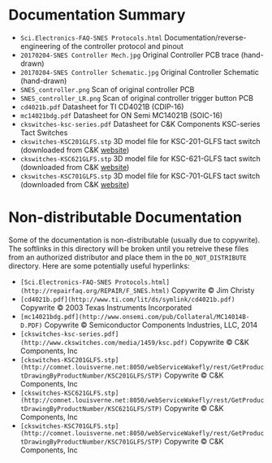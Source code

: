# Documentation Summary
- `Sci.Electronics-FAQ-SNES Protocols.html`
  Documentation/reverse-engineering of the controller protocol and pinout
- `20170204-SNES Controller Mech.jpg`
  Original Controller PCB trace (hand-drawn)
- `20170204-SNES Controller Schematic.jpg`
  Original Controller Schematic (hand-drawn)
- `SNES_controller.png`
  Scan of original controller PCB
- `SNES_controller_LR.png`
  Scan of original controller trigger button PCB
- `cd4021b.pdf`
  Datasheet for TI CD4021B (CDIP-16)
- `mc14021bdg.pdf`
  Datasheet for ON Semi MC14021B (SOIC-16)
- `ckswitches-ksc-series.pdf`
  Datasheet for C&K Components KSC-series Tact Switches
- `ckswitches-KSC201GLFS.stp`
  3D model file for KSC-201-GLFS tact switch (downloaded from C&K [website](http://www.ckswitches.com/products/switches/product-details/Tactile/KSC2/))
- `ckswitches-KSC621GLFS.stp`
  3D model file for KSC-621-GLFS tact switch (downloaded from C&K [website](http://www.ckswitches.com/products/switches/product-details/Tactile/KSC6/))
- `ckswitches-KSC701GLFS.stp`
  3D model file for KSC-701-GLFS tact switch (downloaded from C&K [website](http://www.ckswitches.com/products/switches/product-details/Tactile/KSC7/))

# Non-distributable Documentation
Some of the documentation is non-distributable (usually due to copywrite).
The softlinks in this directory will be broken until you retreive these files
from an authorized distributor and place them in the `DO_NOT_DISTRIBUTE`
directory.
Here are some potentially useful hyperlinks:
- `[Sci.Electronics-FAQ-SNES Protocols.html](http://repairfaq.org/REPAIR/F_SNES.html)`
  Copywrite © Jim Christy
- `[cd4021b.pdf](http://www.ti.com/lit/ds/symlink/cd4021b.pdf)`
  Copywrite © 2003 Texas Instruments Incorporated
- `[mc14021bdg.pdf](http://www.onsemi.com/pub/Collateral/MC14014B-D.PDF)`
  Copywrite © Semiconductor Components Industries, LLC, 2014
- `[ckswitches-ksc-series.pdf](http://www.ckswitches.com/media/1459/ksc.pdf)`
  Copywrite © C&K Components, Inc
- `[ckswitches-KSC201GLFS.stp](http://comnet.louisverne.net:8050/webServiceWakefly/rest/GetProductDrawingByProductNumber/KSC201GLFS/STP)`
  Copywrite © C&K Components, Inc
- `[ckswitches-KSC621GLFS.stp](http://comnet.louisverne.net:8050/webServiceWakefly/rest/GetProductDrawingByProductNumber/KSC621GLFS/STP)`
  Copywrite © C&K Components, Inc
- `[ckswitches-KSC701GLFS.stp](http://comnet.louisverne.net:8050/webServiceWakefly/rest/GetProductDrawingByProductNumber/KSC701GLFS/STP)`
  Copywrite © C&K Components, Inc
